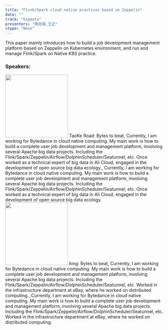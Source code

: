 ```yaml
---
title: "Flink/Spark cloud native practices based on Zeppelin"
date: "" 
track: "bigdata"
presenters: "陶克路,王正"
stype: "None"
---
```

This paper mainly introduces how to build a job development management platform based on Zeppelin on Kubernetes environment, and run and manage Flink/Spark on Native K8S practice.
 ### Speakers: 
 <img src="images/speaker/1068.png" width="200" />
 TaoKe Road: Bytes to beat, Currently, I am working for Bytedance in cloud native computing. My main work is how to build a complete user job development and management platform, involving several Apache big data projects. Including the Flink/Spark/Zeppelin/Airflow/DolphinScheduler/Seatunnel, etc. Once worked as a technical expert of big data in Ali Cloud, engaged in the development of open source big data ecology., Currently, I am working for Bytedance in cloud native computing. My main work is how to build a complete user job development and management platform, involving several Apache big data projects. Including the Flink/Spark/Zeppelin/Airflow/DolphinScheduler/Seatunnel, etc. Once worked as a technical expert of big data in Ali Cloud, engaged in the development of open source big data ecology.
 <img src="images/speaker/1068_2.png" width="200" />
 king: Bytes to beat, Currently, I am working for Bytedance in cloud native computing. My main work is how to build a complete user job development and management platform, involving several Apache big data projects. Including the Flink/Spark/Zeppelin/Airflow/DolphinScheduler/Seatunnel, etc. Worked in the infrastructure department at eBay, where he worked on distributed computing., Currently, I am working for Bytedance in cloud native computing. My main work is how to build a complete user job development and management platform, involving several Apache big data projects. Including the Flink/Spark/Zeppelin/Airflow/DolphinScheduler/Seatunnel, etc. Worked in the infrastructure department at eBay, where he worked on distributed computing.
 